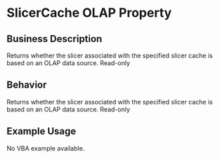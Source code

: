 # SlicerCache OLAP Property

## Business Description
Returns whether the slicer associated with the specified slicer cache is based on an OLAP data source. Read-only

## Behavior
Returns whether the slicer associated with the specified slicer cache is based on an OLAP data source. Read-only

## Example Usage
No VBA example available.
